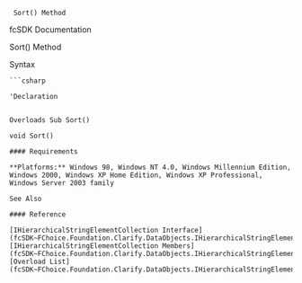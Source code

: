 ﻿     Sort() Method                                                   

fcSDK Documentation

Sort() Method

Syntax

```vbnet
```csharp

'Declaration
 

Overloads Sub Sort() 

void Sort()

#### Requirements

**Platforms:** Windows 98, Windows NT 4.0, Windows Millennium Edition, Windows 2000, Windows XP Home Edition, Windows XP Professional, Windows Server 2003 family

See Also

#### Reference

[IHierarchicalStringElementCollection Interface](fcSDK~FChoice.Foundation.Clarify.DataObjects.IHierarchicalStringElementCollection.md)  
[IHierarchicalStringElementCollection Members](fcSDK~FChoice.Foundation.Clarify.DataObjects.IHierarchicalStringElementCollection_members.md)  
[Overload List](fcSDK~FChoice.Foundation.Clarify.DataObjects.IHierarchicalStringElementCollection~Sort.md)